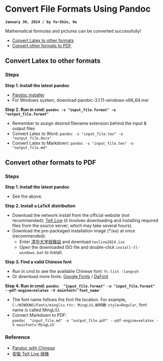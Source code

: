 # Convert File Formats Using Pandoc
**`January 30, 2024 / by Yu-Shin, Hu`**

Mathematical formulas and pictures can be converted successfully!
- [Convert Latex to other formats](#convert-latex-to-other-formats)
- [Convert other formats to PDF](#convert-other-formats-to-pdf)


## Convert Latex to other formats

### Steps

**Step 1. Install the latest pandoc**
-   [Pandoc installer](https://pandoc.org/installing.html)
-   For Windows system, download pandoc-3.1.11-windows-x86_64.msi

**Step 2. Run in cmd: `pandoc -s "input_file.format" -o "output_file.format"`**
-   Remember to assign desired filename extension behind the input & output files
-   Convert Latex to Word: `pandoc -s "input_file.tex" -o "output_file.docx"`
-   Convert Latex to Markdown: `pandoc -s "input_file.tex" -o "output_file.md"`

## Convert other formats to PDF

### Steps

**Step 1. Install the latest pandoc**
-   See the above.

**Step 2. Install a LaTeX distribution**
-  Download the network install from the official website (not recommended): [TeX Live](https://www.tug.org/texlive/quickinstall.html) (it involves downloading and installing required files from the source server, which may take several hours).
-  Download the pre-packaged installation image (*.iso) at once (recommended):<br>
    -  Enter [清华大学镜像站](https://mirrors.tuna.tsinghua.edu.cn/CTAN/systems/texlive/Images/) and download `texlive2024.iso`<br>
    -  Open the downloaded ISO file and double-click `install-tl-windows.bat` to install.

**Step 3. Find a valid Chinese font**
-   Run in cmd to see the available Chinese font: `fc-list :lang=zh`
-   Or download more fonts: [Google Fonts](https://fonts.google.com/) / [DaFont](https://www.dafont.com/)

**Step 4. Run in cmd: `pandoc  "input_file.format" -o "input_file.format" --pdf-engine=xelatex -V mainfont='font_name'`**
-   The font name follows the font file location. For example, `C:/WINDOWS/Fonts/mingliu.ttc: MingLiU,細明體:style=Regular`, font name is called MingLiU.
-   Convert Markdown to PDF:<br>
  `pandoc  "input_file.md" -o "output_file.pdf" --pdf-engine=xelatex -V mainfont='MingLiU'`


### Reference
-   [Pandoc with Chinese](https://github.com/jgm/pandoc/wiki/Pandoc-with-Chinese)
-   [安裝 TeX Live 镜像](https://zhuanlan.zhihu.com/p/64555335)

<!-- 
-   [使用 Pandoc 把 Markdown 转为 PDF 文件](https://jdhao.github.io/2017/12/10/pandoc-markdown-with-chinese/)
--!>
